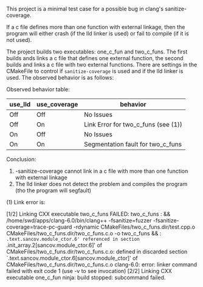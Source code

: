 This project is a minimal test case for a possible bug in clang's sanitize-coverage.

If a c file defines more than one function with external linkage, then the program will
either crash (if the lld linker is used) or fail to compile (if it is not used).

The project builds two executables: one_c_fun and two_c_funs. The first builds ands links a c file that defines one external function, the second
builds and links a c file with two external functions. There are settings in the CMakeFile to control if `sanitize-coverage` is used and if the lld linker is used. The observed behavior is as follows:

 Observed behavior table:

| use_lld | use_coverage | behavior |
| ------- | ------------ | -------- |
|   Off   |   Off        |  No Issues |
|   Off   |   On         | Link Error for two_c_funs (see (1)) |
|   On    |   Off        | No Issues |
|   On    |   On         | Segmentation fault for two_c_funs |

 Conclusion:
 1) -sanitize-coverage cannot link in a c file with more than one function with external linkage
 2) The lld linker does not detect the problem and compiles the program (tho the program will segfault)

 (1) Link error is:

 [1/2] Linking CXX executable two_c_funs
 FAILED: two_c_funs 
 : && /home/swd/apps/clang-6.0/bin/clang++    -fsanitize=fuzzer -fsanitize-coverage=trace-pc-guard  -rdynamic CMakeFiles/two_c_funs.dir/test.cpp.o CMakeFiles/two_c_funs.dir/two_c_funs.c.o  -o two_c_funs   && :
 `.text.sancov.module_ctor.6' referenced in section `.init_array.2[sancov.module_ctor.6]' of CMakeFiles/two_c_funs.dir/two_c_funs.c.o: defined in discarded section `.text.sancov.module_ctor.6[sancov.module_ctor]' of CMakeFiles/two_c_funs.dir/two_c_funs.c.o
 clang-6.0: error: linker command failed with exit code 1 (use -v to see invocation)
 [2/2] Linking CXX executable one_c_fun
 ninja: build stopped: subcommand failed.

